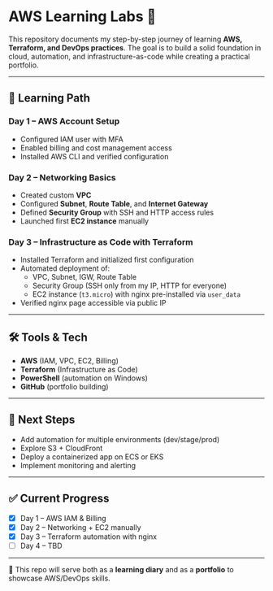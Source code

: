 # AWS Learning Labs 🚀

This repository documents my step-by-step journey of learning **AWS, Terraform, and DevOps practices**.
The goal is to build a solid foundation in cloud, automation, and infrastructure-as-code while creating a practical portfolio.

---

## 📆 Learning Path

### Day 1 – AWS Account Setup
- Configured IAM user with MFA
- Enabled billing and cost management access
- Installed AWS CLI and verified configuration

### Day 2 – Networking Basics
- Created custom **VPC**
- Configured **Subnet**, **Route Table**, and **Internet Gateway**
- Defined **Security Group** with SSH and HTTP access rules
- Launched first **EC2 instance** manually

### Day 3 – Infrastructure as Code with Terraform
- Installed Terraform and initialized first configuration
- Automated deployment of:
  - VPC, Subnet, IGW, Route Table
  - Security Group (SSH only from my IP, HTTP for everyone)
  - EC2 instance (`t3.micro`) with nginx pre-installed via `user_data`
- Verified nginx page accessible via public IP

---

## 🛠️ Tools & Tech
- **AWS** (IAM, VPC, EC2, Billing)
- **Terraform** (Infrastructure as Code)
- **PowerShell** (automation on Windows)
- **GitHub** (portfolio building)

---

## 🔮 Next Steps
- Add automation for multiple environments (dev/stage/prod)
- Explore S3 + CloudFront
- Deploy a containerized app on ECS or EKS
- Implement monitoring and alerting

---

## ✅ Current Progress
- [x] Day 1 – AWS IAM & Billing
- [x] Day 2 – Networking + EC2 manually
- [x] Day 3 – Terraform automation with nginx
- [ ] Day 4 – TBD

---

📌 This repo will serve both as a **learning diary** and as a **portfolio** to showcase AWS/DevOps skills.

